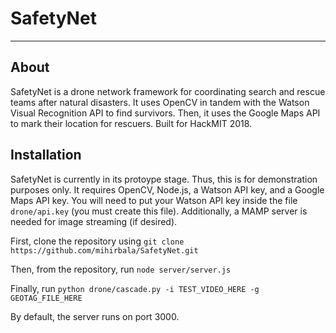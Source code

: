 # SafetyNet
---
## About
SafetyNet is a drone network framework for coordinating search and rescue teams after natural disasters.  It uses OpenCV in tandem with the Watson Visual Recognition API to find survivors.  Then, it uses the Google Maps API to mark their location for rescuers.  Built for HackMIT 2018.

## Installation
SafetyNet is currently in its protoype stage.  Thus, this is for demonstration purposes only.  It requires OpenCV, Node.js, a Watson API key, and a Google Maps API key.  You will need to put your Watson API key inside the file `drone/api.key` (you must create this file).  Additionally, a MAMP server is needed for image streaming (if desired).

First, clone the repository using `git clone https://github.com/mihirbala/SafetyNet.git`

Then, from the repository, run `node server/server.js`

Finally, run `python drone/cascade.py -i TEST_VIDEO_HERE -g GEOTAG_FILE_HERE`

By default, the server runs on port 3000.
